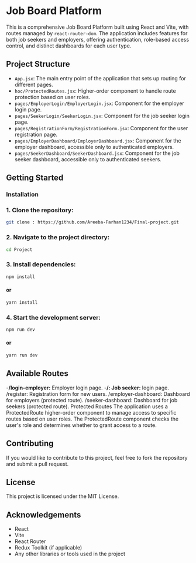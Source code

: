 # Job Board Platform

This is a comprehensive Job Board Platform built using React and Vite, with routes managed by `react-router-dom`. The application includes features for both job seekers and employers, offering authentication, role-based access control, and distinct dashboards for each user type.

## Project Structure

- `App.jsx`: The main entry point of the application that sets up routing for different pages.
- `hoc/ProtectedRoutes.jsx`: Higher-order component to handle route protection based on user roles.
- `pages/EmployerLogin/EmployerLogin.jsx`: Component for the employer login page.
- `pages/SeekerLogin/SeekerLogin.jsx`: Component for the job seeker login page.
- `pages/RegistrationForm/RegistrationForm.jsx`: Component for the user registration page.
- `pages/EmployerDashboard/EmployerDashboard.jsx`: Component for the employer dashboard, accessible only to authenticated employers.
- `pages/SeekerDashboard/SeekerDashboard.jsx`: Component for the job seeker dashboard, accessible only to authenticated seekers.

## Getting Started

### Installation

### 1. Clone the repository:

```bash
git clone : https://github.com/Areeba-Farhan1234/Final-project.git

   ```

### 2. Navigate to the project directory:

```bash
cd Project
```

### 3. Install dependencies:

```bash
npm install
```

#### or

```bash
yarn install
```

### 4. Start the development server:

```bash
npm run dev
```

#### or

```bash
yarn run dev
```


## Available Routes
-**/login-employer:** Employer login page.
-**/: Job seeker:** login page.
/register: Registration form for new users.
/employer-dashboard: Dashboard for employers (protected route).
/seeker-dashboard: Dashboard for job seekers (protected route).
Protected Routes
The application uses a ProtectedRoute higher-order component to manage access to specific routes based on user roles. The ProtectedRoute component checks the user's role and determines whether to grant access to a route.

## Contributing
If you would like to contribute to this project, feel free to fork the repository and submit a pull request.

## License
This project is licensed under the MIT License.

## Acknowledgements

- React
- Vite
- React Router
- Redux Toolkit (if applicable)
- Any other libraries or tools used in the project


